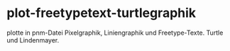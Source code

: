 # plot-freetypetext-turtlegraphik
plotte in pnm-Datei Pixelgraphik, Liniengraphik und Freetype-Texte. Turtle und Lindenmayer.
